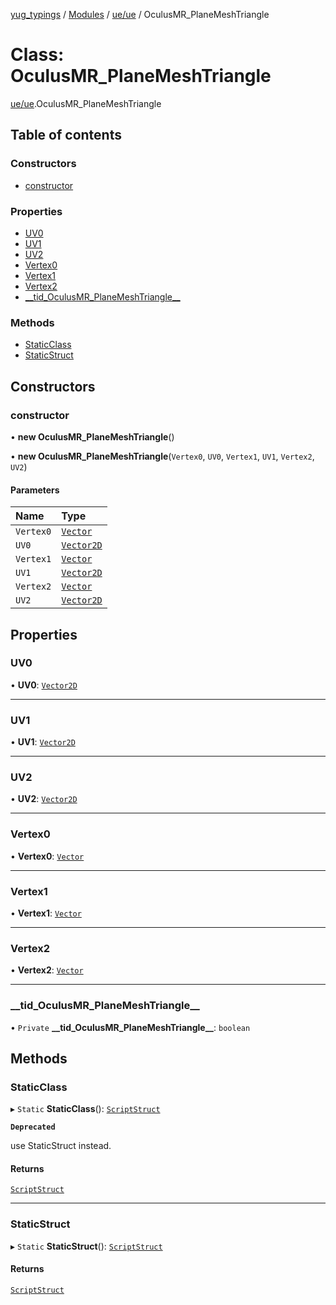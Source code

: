 [yug_typings](../README.md) / [Modules](../modules.md) / [ue/ue](../modules/ue_ue.md) / OculusMR\_PlaneMeshTriangle

# Class: OculusMR\_PlaneMeshTriangle

[ue/ue](../modules/ue_ue.md).OculusMR_PlaneMeshTriangle

## Table of contents

### Constructors

- [constructor](ue_ue.OculusMR_PlaneMeshTriangle.md#constructor)

### Properties

- [UV0](ue_ue.OculusMR_PlaneMeshTriangle.md#uv0)
- [UV1](ue_ue.OculusMR_PlaneMeshTriangle.md#uv1)
- [UV2](ue_ue.OculusMR_PlaneMeshTriangle.md#uv2)
- [Vertex0](ue_ue.OculusMR_PlaneMeshTriangle.md#vertex0)
- [Vertex1](ue_ue.OculusMR_PlaneMeshTriangle.md#vertex1)
- [Vertex2](ue_ue.OculusMR_PlaneMeshTriangle.md#vertex2)
- [\_\_tid\_OculusMR\_PlaneMeshTriangle\_\_](ue_ue.OculusMR_PlaneMeshTriangle.md#__tid_oculusmr_planemeshtriangle__)

### Methods

- [StaticClass](ue_ue.OculusMR_PlaneMeshTriangle.md#staticclass)
- [StaticStruct](ue_ue.OculusMR_PlaneMeshTriangle.md#staticstruct)

## Constructors

### constructor

• **new OculusMR_PlaneMeshTriangle**()

• **new OculusMR_PlaneMeshTriangle**(`Vertex0`, `UV0`, `Vertex1`, `UV1`, `Vertex2`, `UV2`)

#### Parameters

| Name | Type |
| :------ | :------ |
| `Vertex0` | [`Vector`](ue_ue_s.Vector.md) |
| `UV0` | [`Vector2D`](ue_ue_s.Vector2D.md) |
| `Vertex1` | [`Vector`](ue_ue_s.Vector.md) |
| `UV1` | [`Vector2D`](ue_ue_s.Vector2D.md) |
| `Vertex2` | [`Vector`](ue_ue_s.Vector.md) |
| `UV2` | [`Vector2D`](ue_ue_s.Vector2D.md) |

## Properties

### UV0

• **UV0**: [`Vector2D`](ue_ue_s.Vector2D.md)

___

### UV1

• **UV1**: [`Vector2D`](ue_ue_s.Vector2D.md)

___

### UV2

• **UV2**: [`Vector2D`](ue_ue_s.Vector2D.md)

___

### Vertex0

• **Vertex0**: [`Vector`](ue_ue_s.Vector.md)

___

### Vertex1

• **Vertex1**: [`Vector`](ue_ue_s.Vector.md)

___

### Vertex2

• **Vertex2**: [`Vector`](ue_ue_s.Vector.md)

___

### \_\_tid\_OculusMR\_PlaneMeshTriangle\_\_

• `Private` **\_\_tid\_OculusMR\_PlaneMeshTriangle\_\_**: `boolean`

## Methods

### StaticClass

▸ `Static` **StaticClass**(): [`ScriptStruct`](ue_ue.ScriptStruct.md)

**`Deprecated`**

use StaticStruct instead.

#### Returns

[`ScriptStruct`](ue_ue.ScriptStruct.md)

___

### StaticStruct

▸ `Static` **StaticStruct**(): [`ScriptStruct`](ue_ue.ScriptStruct.md)

#### Returns

[`ScriptStruct`](ue_ue.ScriptStruct.md)
